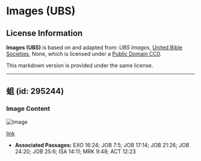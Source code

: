 # Images (UBS)

## License Information

**Images (UBS)** is based on and adapted from: _UBS Images_, [United Bible Societies](https://unitedbiblesocieties.org/), None, which is licensed under a [Public Domain CC0](https://creativecommons.org/public-domain/cc0/).

This markdown version is provided under the same license.



--------------------------------

## 蛆 (id: 295244)

### Image Content

![Image](https://cdn.aquifer.bible/aquifer-content/resources/Media/WEB-0612_maggots.jpg)

[link](https://cdn.aquifer.bible/aquifer-content/resources/Media/WEB-0612_maggots.jpg)

* **Associated Passages:** EXO 16:24; JOB 7:5; JOB 17:14; JOB 21:26; JOB 24:20; JOB 25:6; ISA 14:11; MRK 9:48; ACT 12:23

